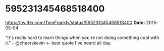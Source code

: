 # 595231345468518400
https://twitter.com/TomFrankly/status/595231345468518400
**Date:** 2015-05-04

"It's really hard to learn things when you're not doing something cool with it." - @cheerskevin <- best quote I've heard all day.
